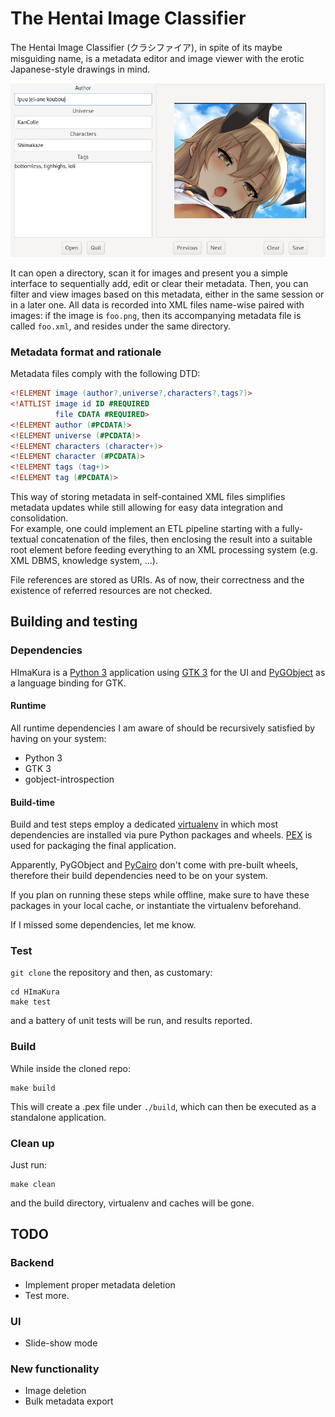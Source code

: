 # The Hentai Image Classifier
The Hentai Image Classifier (クラシファイア), in spite of its maybe misguiding name, is a metadata editor and image viewer
with the erotic Japanese-style drawings in mind.

![alt text](screenshots/main_screen.png "Main screen")

It can open a directory, scan it for images and present you a simple interface to sequentially add, edit or clear their
metadata. Then, you can filter and view images based on this metadata, either in the same session or in a later one. All
data is recorded into XML files name-wise paired with images: if the image is `foo.png`, then its accompanying metadata
file is called `foo.xml`, and resides under the same directory.

### Metadata format and rationale
Metadata files comply with the following DTD:
```dtd
<!ELEMENT image (author?,universe?,characters?,tags?)>
<!ATTLIST image id ID #REQUIRED
          file CDATA #REQUIRED>
<!ELEMENT author (#PCDATA)>
<!ELEMENT universe (#PCDATA)>
<!ELEMENT characters (character+)>
<!ELEMENT character (#PCDATA)>
<!ELEMENT tags (tag+)>
<!ELEMENT tag (#PCDATA)>
```
This way of storing metadata in self-contained XML files simplifies metadata updates while still allowing for easy data
integration and consolidation.
<br>
For example, one could implement an ETL pipeline starting with a fully-textual concatenation of the files, then
enclosing the result into a suitable root element before feeding everything to an XML processing system (e.g. XML DBMS,
knowledge system, ...).

File references are stored as URIs. As of now, their correctness and the existence of referred resources are not
checked.

## Building and testing
### Dependencies
HImaKura is a [Python 3](https://python.org) application using [GTK 3](https://gtk.org) for the UI and
[PyGObject](https://pygobject.readthedocs.io) as a language binding for GTK.

#### Runtime
All runtime dependencies I am aware of should be recursively satisfied by having on your system:
- Python 3
- GTK 3
- gobject-introspection

#### Build-time
Build and test steps employ a dedicated [virtualenv](https://docs.python.org/3/tutorial/venv.html) in which most
dependencies are installed via pure Python packages and wheels. [PEX](https://github.com/pantsbuild/pex) is used for
packaging the final application.

Apparently, PyGObject and [PyCairo](https://pycairo.readthedocs.io) don't come with pre-built wheels, therefore their
build dependencies need to be on your system.

If you plan on running these steps while offline, make sure to have these packages in your local cache, or instantiate
the virtualenv beforehand.

If I missed some dependencies, let me know.

### Test
`git clone` the repository and then, as customary:
```shell script
cd HImaKura
make test
```
and a battery of unit tests will be run, and results reported.

### Build
While inside the cloned repo:
```shell script
make build
```
This will create a .pex file under `./build`, which can then be executed as a standalone application.

### Clean up
Just run:
```shell script
make clean
```
and the build directory, virtualenv and caches will be gone.

## TODO
### Backend
* Implement proper metadata deletion
* Test more.

### UI
* Slide-show mode

### New functionality
* Image deletion
* Bulk metadata export
